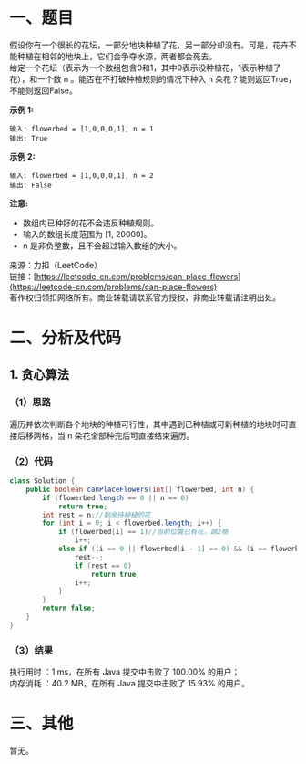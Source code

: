 # 一、题目
假设你有一个很长的花坛，一部分地块种植了花，另一部分却没有。可是，花卉不能种植在相邻的地块上，它们会争夺水源，两者都会死去。    
给定一个花坛（表示为一个数组包含0和1，其中0表示没种植花，1表示种植了花），和一个数 n 。能否在不打破种植规则的情况下种入 n 朵花？能则返回True，不能则返回False。    
    
**示例 1:**   
```
输入: flowerbed = [1,0,0,0,1], n = 1
输出: True
```
**示例 2:**    
```
输入: flowerbed = [1,0,0,0,1], n = 2
输出: False
```
**注意:**   
- 数组内已种好的花不会违反种植规则。
- 输入的数组长度范围为 [1, 20000]。
- n 是非负整数，且不会超过输入数组的大小。
    
来源：力扣（LeetCode）   
链接：[https://leetcode-cn.com/problems/can-place-flowers](https://leetcode-cn.com/problems/can-place-flowers)    
著作权归领扣网络所有。商业转载请联系官方授权，非商业转载请注明出处。    
# 二、分析及代码    
## 1. 贪心算法
### （1）思路
遍历并依次判断各个地块的种植可行性，其中遇到已种植或可新种植的地块时可直接后移两格，当 n 朵花全部种完后可直接结束遍历。    
### （2）代码
```Java
class Solution {
    public boolean canPlaceFlowers(int[] flowerbed, int n) {
        if (flowerbed.length == 0 || n == 0)
            return true;
        int rest = n;//剩余待种植的花
        for (int i = 0; i < flowerbed.length; i++) {
            if (flowerbed[i] == 1)//当前位置已有花，跳2格
                i++;
            else if ((i == 0 || flowerbed[i - 1] == 0) && (i == flowerbed.length - 1 || flowerbed[i + 1] == 0)) {//当前位置可种植，种花并跳2格
                rest--;
                if (rest == 0)
                    return true;
                i++;
            }
        }
        return false;
    }
}
```
### （3）结果
执行用时 ：1 ms，在所有 Java 提交中击败了 100.00% 的用户；    
内存消耗 ：40.2 MB，在所有 Java 提交中击败了 15.93% 的用户。      
# 三、其他
暂无。  
